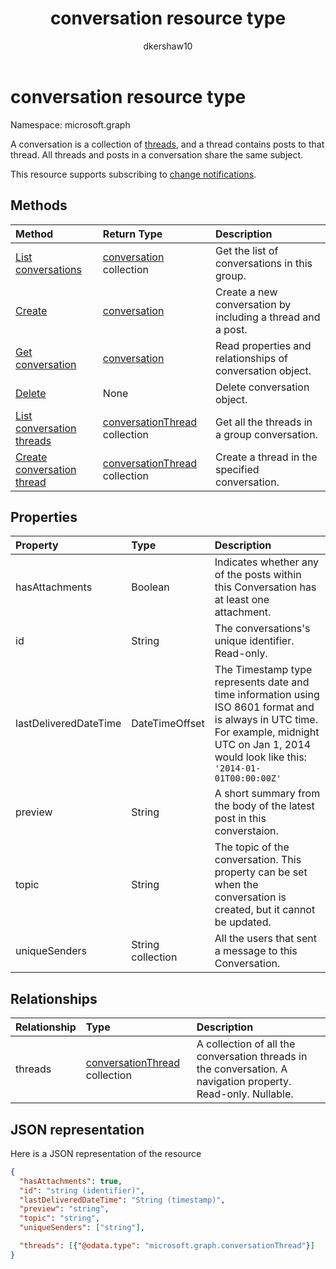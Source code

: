 ﻿---
title: "conversation resource type"
description: "A conversation is a collection of threads, and a thread contains posts to that thread. All threads and posts in a conversation share the same subject."
localization_priority: Normal
author: "dkershaw10"
ms.prod: "groups"
doc_type: resourcePageType
---

# conversation resource type

Namespace: microsoft.graph

A conversation is a collection of [threads](conversationthread.md), and a thread contains posts to that thread. All threads and posts in a conversation share the same subject.

This resource supports subscribing to [change notifications](/graph/webhooks).

## Methods

| Method                                                            | Return Type                                            | Description                                                 |
| :---------------------------------------------------------------- | :----------------------------------------------------- | :---------------------------------------------------------- |
| [List conversations](../api/group-list-conversations.md)          | [conversation](conversation.md) collection             | Get the list of conversations in this group.                |
| [Create](../api/group-post-conversations.md)                      | [conversation](conversation.md)                        | Create a new conversation by including a thread and a post. |
| [Get conversation](../api/conversation-get.md)                    | [conversation](conversation.md)                        | Read properties and relationships of conversation object.   |
| [Delete](../api/conversation-delete.md)                           | None                                                   | Delete conversation object.                                 |
| [List conversation threads](../api/conversation-list-threads.md)  | [conversationThread](conversationthread.md) collection | Get all the threads in a group conversation.                |
| [Create conversation thread](../api/conversation-post-threads.md) | [conversationThread](conversationthread.md) collection | Create a thread in the specified conversation.              |

## Properties

| Property              | Type              | Description                                                                                                                                                                                      |
| :-------------------- | :---------------- | :----------------------------------------------------------------------------------------------------------------------------------------------------------------------------------------------- |
| hasAttachments        | Boolean           | Indicates whether any of the posts within this Conversation has at least one attachment.                                                                                                         |
| id                    | String            | The conversations's unique identifier. Read-only.                                                                                                                                                |
| lastDeliveredDateTime | DateTimeOffset    | The Timestamp type represents date and time information using ISO 8601 format and is always in UTC time. For example, midnight UTC on Jan 1, 2014 would look like this: `'2014-01-01T00:00:00Z'` |
| preview               | String            | A short summary from the body of the latest post in this converstaion.                                                                                                                           |
| topic                 | String            | The topic of the conversation. This property can be set when the conversation is created, but it cannot be updated.                                                                              |
| uniqueSenders         | String collection | All the users that sent a message to this Conversation.                                                                                                                                          |

## Relationships

| Relationship | Type                                                   | Description                                                                                                   |
| :----------- | :----------------------------------------------------- | :------------------------------------------------------------------------------------------------------------ |
| threads      | [conversationThread](conversationthread.md) collection | A collection of all the conversation threads in the conversation. A navigation property. Read-only. Nullable. |

## JSON representation

Here is a JSON representation of the resource

<!--{
  "blockType": "resource",
  "optionalProperties": [
    "threads"
  ],
  "keyProperty": "id",
  "baseType": "microsoft.graph.entity",
  "@odata.type": "microsoft.graph.conversation",
  "@odata.annotations": [
    {
      "property": "threads",
      "capabilities": {
        "changeTracking": false,
        "searchable": false
      }
    }
  ]
}-->

```json
{
  "hasAttachments": true,
  "id": "string (identifier)",
  "lastDeliveredDateTime": "String (timestamp)",
  "preview": "string",
  "topic": "string",
  "uniqueSenders": ["string"],

  "threads": [{"@odata.type": "microsoft.graph.conversationThread"}]
}

```

<!-- uuid: 8fcb5dbc-d5aa-4681-8e31-b001d5168d79
2015-10-25 14:57:30 UTC -->

<!-- {
  "type": "#page.annotation",
  "description": "conversation resource",
  "keywords": "",
  "section": "documentation",
  "tocPath": ""
}-->
